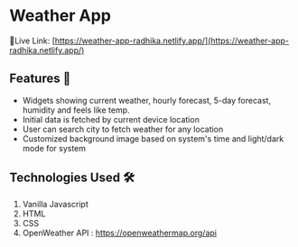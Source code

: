 # Weather App 

🔗Live Link: [https://weather-app-radhika.netlify.app/](https://weather-app-radhika.netlify.app/)
</code>


## Features 💫

- Widgets showing current weather, hourly forecast, 5-day forecast, humidity and feels like temp. 
- Initial data is fetched by current device location
- User can search city to fetch weather for any location
- Customized background image based on system's time and light/dark mode for system


## Technologies Used 🛠️

1. Vanilla Javascript
2. HTML
3. CSS
4. OpenWeather API : https://openweathermap.org/api

